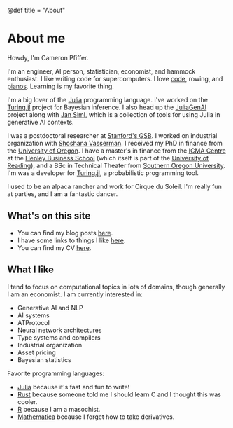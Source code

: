 @def title = "About"

# About me

Howdy, I'm Cameron Pfiffer.

I'm an engineer, AI person, statistician, economist, and hammock enthusiast. I like writing code for supercomputers. I love [code](https://www.github.com/cpfiffer), rowing, and [pianos](https://www.youtube.com/channel/UCTcsdFvTCGyJ8vSp3iHuTyg?view_as=subscriber). Learning is my favorite thing.

I'm a big lover of the [Julia](https://julialang.org/) programming language. I've worked on the [Turing.jl](https://turinglang.org/stable/) project for Bayesian inference. I also head up the [JuliaGenAI](http://juliagenai.org/) project along with [Jan Siml](https://siml.earth/), which is a collection of tools for using Julia in generative AI contexts.

I was a postdoctoral researcher at [Stanford's GSB](https://www.gsb.stanford.edu/).
I worked on industrial organization with [Shoshana Vasserman](https://shoshanavasserman.com/).
I received my PhD in finance from the [University of Oregon](https://business.uoregon.edu/phd/concentrations/finance).
I have a master's in finance from the [ICMA Centre](http://www.icmacentre.ac.uk/) at the [Henley Business School](http://www.henley.ac.uk/)
(which itself is part of the [University of Reading](https://www.reading.ac.uk/)), and a BSc in Technical Theater
from [Southern Oregon University](https://sou.edu/). I'm was a developer for [Turing.jl](https://turing.ml), a probabilistic programming tool.

I used to be an alpaca rancher and work for Cirque du Soleil. I'm really fun at parties, and I am a fantastic dancer.

## What's on this site

- You can find my blog posts [here](/blog/).
- I have some links to things I like [here](/links/).
- You can find my CV [here](/assets/cv.pdf).

## What I like

I tend to focus on computational topics in lots of domains, though generally I am an economist. I am currently interested in:

* Generative AI and NLP
* AI systems
* ATProtocol
* Neural network architectures
* Type systems and compilers
* Industrial organization
* Asset pricing
* Bayesian statistics

Favorite programming languages:

* [Julia](https://julialang.org/) because it's fast and fun to write!
* [Rust](https://www.rust-lang.org/en-US/) because someone told me I should learn C and I thought this was cooler.
* [R](https://www.r-project.org/) because I am a masochist.
* [Mathematica](https://www.wolfram.com/mathematica/) because I forget how to take derivatives.
